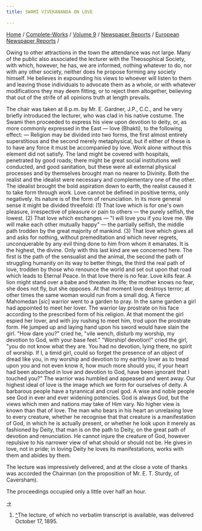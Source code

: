 ```yaml
---
title: SWAMI VIVEKANANDA ON LOVE

---
```



[Home](../../../../index.htm) /
[Complete-Works](../../../complete_works.htm) / [Volume
9](../../volume_9_contents.htm) / [Newspaper
Reports](../newspaper_reports_contents.htm) / [European Newspaper
Reports](european_newspaper_contents.htm) /

 Owing to other attractions in the town the attendance
was not large. Many of the public also associated the lecturer with the
Theosophical Society, with which, however, he has, we are informed,
nothing whatever to do, nor with any other society, neither does he
propose forming any society himself. He believes in expounding his views
to whoever will listen to them and leaving those individuals to advocate
them as a whole, or with whatever modifications they may deem fitting,
or to reject them altogether, believing that out of the strife of all
opinions truth at length prevails.

The chair was taken at 8 p.m. by Mr. E. Gardner, J.P., C.C., and he very
briefly introduced the lecturer, who was clad in his native costume. The
Swami then proceeded to express his view upon devotion to deity, or, as
more commonly expressed in the East — love (Bhakti), to the following
effect: — Religion may be divided into two forms, the first almost
entirely superstitious and the second merely metaphysical, but if either
of these is to have any force it must be accompanied by love. Work alone
without this element did not satisfy. The land might be covered with
hospitals, penetrated by good roads; there might be great social
institutions well conducted, and good sanitation, but these were all
external physical processes and by themselves brought man no nearer to
Divinity. Both the realist and the idealist were necessary and
complementary one of the other. The idealist brought the bold aspiration
down to earth, the realist caused it to take form through work. Love
cannot be defined in positive terms, only negatively. Its nature is of
the form of renunciation. In its more general sense it might be divided
threefold: (1) That love which is for one's own pleasure, irrespective
of pleasure or pain to others — the purely selfish, the lowest. (2) That
love which exchanges — "I will love you if you love me. We will make
each other mutually happy" — the partially selfish, the middle path
trodden by the great majority of mankind. (3) That love which gives all
and asks for nothing, without premeditation and which never regrets,
unconquerable by any evil thing done to him from whom it emanates. It is
the highest, the divine. Only with this last kind are we concerned here.
The first is the path of the sensualist and the animal, the second the
path of struggling humanity on its way to better things, the third the
real path of love, trodden by those who renounce the world and set out
upon that road which leads to Eternal Peace. In that love there is no
fear. Love kills fear. A lion might stand over a babe and threaten its
life; the mother knows no fear, she does not fly, but she opposes. At
that moment love destroys terror; at other times the same woman would
run from a small dog. A fierce Mahomedan \[*sic*\] warrior went to a
garden to pray. In the same garden a girl had appointed to meet her
lover. The warrior lay prostrate on his face according to the prescribed
form of his religion. At that moment the girl espied her lover, and with
joy rushing to meet him, trod upon the prostrate form. He jumped up and
laying hand upon his sword would have slain the girl. "How dare you?"
cried he, "vile wench, disturb my worship, my devotion to God, with your
base feet." "Worship! devotion!" cried the girl, "you do not know what
they are. You had no devotion, lying there, no spirit of worship. If I,
a timid girl, could so forget the presence of an object of dread like
you, in my worship and devotion to my earthly lover as to tread upon you
and not even know it, how much more should you, if your heart had been
absorbed in love and devotion to God, have been ignorant that I touched
you?" The warrior was humbled and appeased and went away. Our highest
ideal of love is the image which we form for ourselves of deity. A
barbarous people have a tyrannical and cruel god. A wise and noble
people see God in ever and ever widening potencies. God is always God,
but the views which men and nations may take of Him vary. No higher view
is known than that of love. The man who bears in his heart an unrelaxing
love to every creature, whether he recognise that that creature is a
manifestation of God, in which he is actually present, or whether he
look upon it merely as fashioned by Deity, that man is on the path to
Deity, on the great path of devotion and renunciation. He cannot injure
the creature of God, however repulsive to his narrower view of what
should or should not be. He gives in love, not in pride; in loving Deity
he loves its manifestations, works with them and abides by them.

The lecture was impressively delivered, and at the close a vote of
thanks was accorded the Chairman (on the proposition of Mr. E. T.
Sturdy, of Caversham).

The proceedings occupied only a little over half an hour.

[→](standard_oct_23_1895.htm)



1.  [^](#fn1_1)The lecture, of which no verbatim transcript is
    available, was delivered October 17, 1895.
